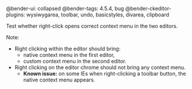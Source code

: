 @bender-ui: collapsed
@bender-tags: 4.5.4, bug
@bender-ckeditor-plugins: wysiwygarea, toolbar, undo, basicstyles, divarea, clipboard

Test whether right-click opens correct context menu in the two editors.

Note:

* Right clicking within the editor should bring:
  * native context menu in the first editor,
  * custom context menu in the second editor.
* Right clicking on the editor chrome should not bring any context menu.
  * **Known issue:** on some IEs when right-clicking a toolbar button, the native context menu appears.
